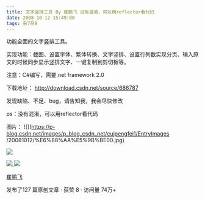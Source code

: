 ```yaml
---
title: 文字竖排工具 By 崔鹏飞 没有混淆，可以用reflector看代码
date: 2008-10-12 15:49:00
tags: 杂7杂8
---
```

功能全面的文字竖排工具。

实现功能：截图、设置字体、繁体转换、文字竖排、设置行列数实现分页、输入原文的时候同步显示竖排文字、一键复制到剪切板等。

注意：C#编写，需要.net framework 2.0

下载地址： [ http://download.csdn.net/source/686787
](http://download.csdn.net/source/686787)

发现缺陷、不足、bug，请告知我，我会尽快修改

ps：没有混淆，可以用reflector看代码

图片： ![](https://p-blog.csdn.net/images/p_blog_csdn_net/cuipengfei1/EntryImages
/20081012/%E6%88%AA%E5%9B%BE00.jpg)

![](https://p-blog.csdn.net/images/p_blog_csdn_net/cuipengfei1/EntryImages/20090210/%E6%88%AA%E5%9B%BE05.jpg)



[ ![](https://profile.csdnimg.cn/5/2/5/3_cuipengfei1)
![](https://g.csdnimg.cn/static/user-reg-year/1x/11.png)
](https://blog.csdn.net/cuipengfei1)

[ 崔鹏飞 ](https://blog.csdn.net/cuipengfei1)

发布了127 篇原创文章  ·  获赞 8  ·  访问量 74万+

